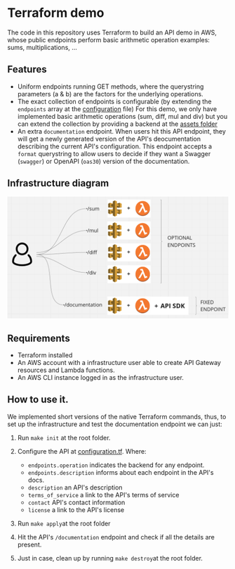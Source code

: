 # Terraform demo

The code in this repository uses Terraform to build an API demo in AWS, whose
public endpoints perform basic arithmetic operation examples: sums, multiplications, ...

## Features

- Uniform endpoints running GET methods, where the querystring parameters (a & b) are the factors for the underlying operations.
- The exact collection of endpoints is configurable (by extending the `endpoints` array at the [configuration](src/confguration.tf) file) For this demo, we only have implemented basic arithmetic operations (sum, diff, mul and div) but you can extend the collection by providing a backend at the [assets folder](src/assets)
- An extra `documentation` endpoint. When users hit this API endpoint, they will get a newly generated version of the API's deocumentation describing the current API's configuration. This endpoint accepts a `format` querystring to allow users to decide if they want a Swagger (`swagger`) or OpenAPI (`oas30`) version of the documentation.

## Infrastructure diagram

![Infrastructure Diagram](diagram.png)

## Requirements

- Terraform installed
- An AWS account with a infrastructure user able to create API Gateway resources and Lambda functions.
- An AWS CLI instance logged in as the infrastructure user.

## How to use it.

We implemented short versions of the native Terraform commands, thus, to set up the infrastructure and test the documentation endpoint we can just:

1. Run `make init` at the root folder.
2. Configure the API at [configuration.tf](src/configuration.tf). Where:

   - `endpoints.operation` indicates the backend for any endpoint.
   - `endpoints.description` informs about each endpoint in the API's docs.
   - `description` an API's description
   - `terms_of_service` a link to the API's terms of service
   - `contact` API's contact information
   - `license` a link to the API's license

3. Run `make apply`at the root folder
4. Hit the API's `/documentation` endpoint and check if all the details are present.
5. Just in case, clean up by running `make destroy`at the root folder.
